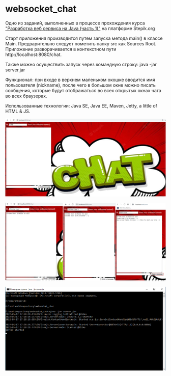 # websocket_chat
Одно из заданий, выполненных в процессе прохождения курса <a href="https://stepik.org/course/146">"Разработка веб сервиса на Java (часть 1)"</a> на платформе Stepik.org
<p>Старт приложения производится путем запуска метода main() в классе Main. Предварительно следует пометить папку src как Sources Root. Приложение разворачивается в контекстном пути http://localhost:8080/chat.</p>
<p>Также можно осуществить запуск через командную строку: java -jar server.jar</p>
<p> Функционал: при входе в верхнем маленьком окошке вводится имя пользователя (nickname), после чего в большом окне можно писать сообщения, которые будут отображаться во всех открытых окнах чата во всех браузерах.</p>
<p>Использованные технологии: Java SE, Java EE, Maven, Jetty, a little of HTML & JS.<p>

![img.png](img.png)
<br><br>
![img_1.png](img_1.png)
<br><br>
![img_2.png](img_2.png)